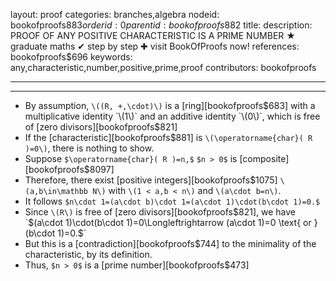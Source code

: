 layout: proof
categories: branches,algebra
nodeid: bookofproofs$883
orderid: 0
parentid: bookofproofs$882
title: 
description: PROOF OF ANY POSITIVE CHARACTERISTIC IS A PRIME NUMBER &#9733; graduate maths &#10004; step by step &#10010; visit BookOfProofs now!
references: bookofproofs$696
keywords: any,characteristic,number,positive,prime,proof
contributors: bookofproofs

---


---

* By assumption, `\((R, +,\cdot)\)` is a [ring][bookofproofs$683] with a multiplicative identity `\(1\)` and an additive identity `\(0\)`, which is free of [zero divisors][bookofproofs$821] 
* If the [characteristic][bookofproofs$881] is `\(\operatorname{char}( R )=0\)`, there is nothing to show. 
* Suppose `$\operatorname{char}( R )=n,$` `$n > 0$` is [composite][bookofproofs$8097]
* Therefore, there exist [positive integers][bookofproofs$1075] `\(a,b\in\mathbb N\)` with `\(1 < a,b < n\)` and `\(a\cdot b=n\)`. 
* It follows `$n\cdot 1=(a\cdot b)\cdot 1=(a\cdot 1)\cdot(b\cdot 1)=0.$`
* Since `\(R\)` is free of [zero divisors][bookofproofs$821], we have  `$(a\cdot 1)\cdot(b\cdot 1)=0\Longleftrightarrow (a\cdot 1)=0 \text{ or } (b\cdot 1)=0.$` 
* But this is a [contradiction][bookofproofs$744] to the minimality of the characteristic, by its definition.
* Thus, `$n > 0$` is a [prime number][bookofproofs$473]
